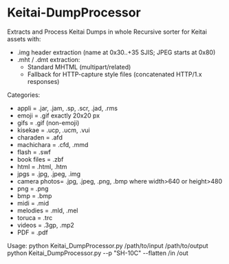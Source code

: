 # Keitai-DumpProcessor
Extracts and Process Keitai Dumps in whole
Recursive sorter for Keitai assets with:
- .img header extraction (name at 0x30..+35 SJIS; JPEG starts at 0x80)
- .mht / .dmt extraction:
  * Standard MHTML (multipart/related)
  * Fallback for HTTP-capture style files (concatenated HTTP/1.x responses)

Categories:
- appli        = .jar, .jam, .sp, .scr, .jad, .rms
- emoji        = .gif exactly 20x20 px
- gifs         = .gif (non-emoji)
- kisekae      = .ucp, .ucm, .vui
- charaden     = .afd
- machichara   = .cfd, .mmd
- flash        = .swf
- book files   = .zbf
- html         = .html, .htm
- jpgs         = .jpg, .jpeg, .img
- camera photos= .jpg, .jpeg, .png, .bmp where width>640 or height>480
- png          = .png
- bmp          = .bmp
- midi         = .mid
- melodies     = .mld, .mel
- toruca       = .trc
- videos       = .3gp, .mp2
- PDF		  = .pdf

Usage:
  python Keitai_DumpProcessor.py /path/to/input /path/to/output
  python Keitai_DumpProcessor.py --p "SH-10C" --flatten /in /out